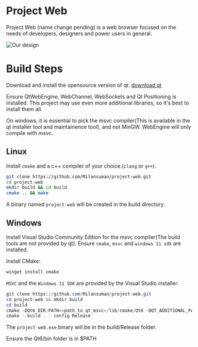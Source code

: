 # Project Web
Project Web (name change pending) is a web browser focused on the needs of developers, designers and power users in general.

![Our design](screenshots/design.png)

# Build Steps

Download and install the opensource version of qt. [download qt](https://www.qt.io/download-open-source)

Ensure QtWebEngine, WebChannel, WebSockets and Qt Positioning is installed. This project may use even more additional libraries, so it's best to install them all.

On windows, it is essential to pick the msvc compiler(This is available in the qt installer tool and maintainence tool), and not MinGW. WebEngine will only compile with msvc.

## Linux
Install `cmake` and a c++ compiler of your choice.(`clang` or `g++`).

```sh
git clone https://github.com/Milansuman/project-web.git
cd project-web
mkdir build && cd build
cmake .. && make
```

A binary named `project-web` will be created in the build directory.

## Windows
Install Visual Studio Community Edition for the msvc compiler(The build tools are not provided by qt). Ensure `cmake`, `msvc` and `windows 11 sdk` are installed.

Install CMake:
```powershell
winget install cmake
```

`MSVC` and the `Windows 11 SDK` are provided by the Visual Studio installer.

```powershell
git clone https://github.com/Milansuman/project-web.git
cd project-web && mkdir build
cd build
cmake -DQt6_DIR:PATH=<path_to_qt_msvc>/lib/cmake/Qt6 -DQT_ADDITIONAL_PACKAGES_PREFIX_PATH=<path_to_qt_msvc> ..
cmake --build . --config Release
```

The `project-web.exe` binary will be in the build/Release folder.

Ensure the Qt6/bin folder is in $PATH